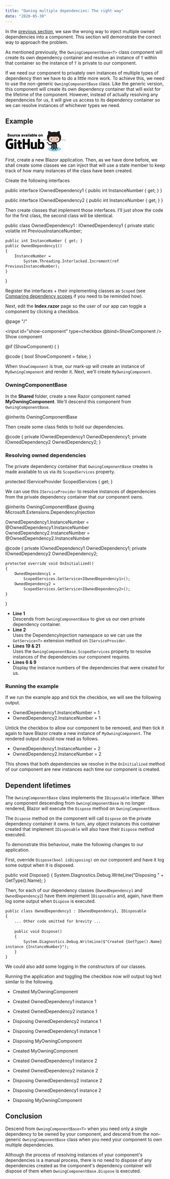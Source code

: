 ```yaml
---
title: "Owning multiple dependencies: The right way"
date: "2020-05-30"
---
```


In the [previous section](https://blazor-university.com/dependency-injection/component-scoped-dependencies/owning-multiple-dependencies-the-wrong-way/), we saw the wrong way to inject multiple owned dependencies into a component. This section will demonstrate the correct way to approach the problem.

As mentioned previously, the `OwningComponentBase<T>` class component will create its own dependency container and resolve an instance of `T` within that container so the instance of `T` is private to our component.

If we need our component to privately own instances of multiple types of dependency then we have to do a little more work. To achieve this, we need to use the non-generic `OwningComponentBase` class. Like the generic version, this component will create its own dependency container that will exist for the lifetime of the component. However, instead of actually resolving any dependencies for us, it will give us access to its dependency container so we can resolve instances of whichever types we need.

## Example

[![](images/SourceLink-e1567978928628.png)](https://github.com/mrpmorris/blazor-university/tree/master/src/DependencyInjection/OwningMultipleDependenciesTheRightWay)

First, create a new Blazor application. Then, as we have done before, we shall create some classes we can inject that will use a state member to keep track of how many instances of the class have been created.

Create the following interfaces

public interface IOwnedDependency1
{
	public int InstanceNumber { get; }
}

public interface IOwnedDependency2
{
	public int InstanceNumber { get; }
}

Then create classes that implement those interfaces. I'll just show the code for the first class, the second class will be identical.

public class OwnedDependency1 : IOwnedDependency1
{
	private static volatile int PreviousInstanceNumber;

	public int InstanceNumber { get; }
	public OwnedDependency1()
	{
		InstanceNumber =
			System.Threading.Interlocked.Increment(ref PreviousInstanceNumber);
	}
}

Register the interfaces + their implementing classes as `Scoped` (see [Comparing dependency scopes](https://blazor-university.com/dependency-injection/dependency-lifetimes-and-scopes/comparing-dependency-scopes/) if you need to be reminded how).

Next, edit the **Index.razor** page so the user of our app can toggle a component by clicking a checkbox.

@page "/"

<input id="show-component" type=checkbox @bind=ShowComponent />
<label for="show-component">Show component</label>

@if (ShowComponent)
{
	<MyOwningComponent />
}

@code
{
	bool ShowComponent = false;
}

When `ShowComponent` is true, our mark-up will create an instance of `MyOwningComponent` and render it. Next, we'll create `MyOwningComponent`.

### OwningComponentBase

In the **Shared** folder, create a new Razor component named **MyOwningComponent**. We'll descend this component from `OwningComponentBase`.

@inherits OwningComponentBase

Then create some class fields to hold our dependencies.

@code
{
	private IOwnedDependency1 OwnedDependency1;
	private IOwnedDependency2 OwnedDependency2;
}

### Resolving owned dependencies

The private dependency container that `OwningComponentBase` creates is made available to us via its `ScopedServices` property.

protected IServiceProvider ScopedServices { get; }

We can use this `IServiceProvider` to resolve instances of dependencies from the private dependency container that our component owns.

@inherits OwningComponentBase
@using Microsoft.Extensions.DependencyInjection

<div>
	OwnedDependency1.InstanceNumber = @OwnedDependency1.InstanceNumber
</div>
<div>
	OwnedDependency2.InstanceNumber = @OwnedDependency2.InstanceNumber
</div>

@code
{
	private IOwnedDependency1 OwnedDependency1;
	private IOwnedDependency2 OwnedDependency2;

	protected override void OnInitialized()
	{
		OwnedDependency1 =
			ScopedServices.GetService<IOwnedDependency1>();
		OwnedDependency2 =
			ScopedServices.GetService<IOwnedDependency2>();
	}
}

- **Line 1**  
    Descends from `OwningComponentBase` to give us our own private dependency container.
- **Line 2**  
    Uses the DependencyInjection namespace so we can use the `GetService<T>` extension method on `IServiceProvider`.
- **Lines 19 & 21**  
    Uses the `OwningComponentBase.ScopedServices` property to resolve instances of the dependencies our component requires.
- **Lines 6 & 9**  
    Display the instance numbers of the dependencies that were created for us.

### Running the example

If we run the example app and tick the checkbox, we will see the following output.

- OwnedDependency1.InstanceNumber = 1
- OwnedDependency2.InstanceNumber = 1

Untick the checkbox to allow our component to be removed, and then tick it again to have Blazor create a new instance of `MyOwningComponent`. The rendered output should now read as follows.

- OwnedDependency1.InstanceNumber = 2
- OwnedDependency2.InstanceNumber = 2

This shows that both dependencies we resolve in the `OnInitialized` method of our component are new instances each time our component is created.

## Dependent lifetimes

The `OwningComponentBase` class implements the `IDisposable` interface. When any component descending from `OwningComponentBase` is no longer rendered, Blazor will execute the `Dispose` method on `OwningComponentBase`.

The `Dispose` method on the component will call `Dispose` on the private dependency container it owns. In turn, any object instances this container created that implement `IDisposable` will also have their `Dispose` method executed.

To demonstrate this behaviour, make the following changes to our application.

First, override `Dispose(bool isDisposing)` on our component and have it log some output when it is disposed.

public void Dispose()
{
	System.Diagnostics.Debug.WriteLine("Disposing " + GetType().Name);
}

Then, for each of our dependency classes (`OwnedDependency1` and `OwnedDependency2`) have them implement `IDisposable` and, again, have them log some output when `Dispose` is executed.

	public class OwnedDependency1 : IOwnedDependency1, IDisposable
	{
		... Other code omitted for brevity ...

		public void Dispose()
		{
			System.Diagnostics.Debug.WriteLine($"Created {GetType().Name} instance {InstanceNumber}");
		}
	}

We could also add some logging in the constructors of our classes.

Running the application and toggling the checkbox now will output log text similar to the following.

- Created MyOwningComponent
- Created OwnedDependency1 instance 1
- Created OwnedDependency2 instance 1

- Disposing OwnedDependency2 instance 1
- Disposing OwnedDependency1 instance 1
- Disposing MyOwningComponent

- Created MyOwningComponent
- Created OwnedDependency1 instance 2
- Created OwnedDependency2 instance 2

- Disposing OwnedDependency2 instance 2
- Disposing OwnedDependency1 instance 2
- Disposing MyOwningComponent

## Conclusion

Descend from `OwningComponentBase<T>` when you need only a single dependency to be owned by your component, and descend from the non-generic `OwningComponentBase` class when you need your component to own multiple dependencies.

Although the process of resolving instances of your component's dependencies is a manual process, there is no need to dispose of any dependencies created as the component's dependency container will dispose of them when `OwningComponentBase.Dispose` is executed.

